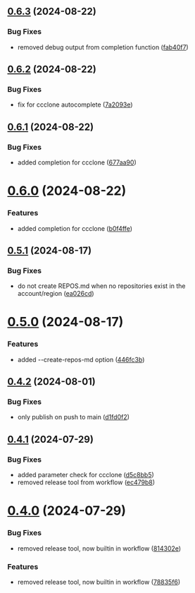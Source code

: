 ## [0.6.3](https://github.com/easytocloud/aws-utils/compare/v0.6.2...v0.6.3) (2024-08-22)


### Bug Fixes

* removed debug output from completion function ([fab40f7](https://github.com/easytocloud/aws-utils/commit/fab40f7e3ff733d1d6692136057dd870a2b8549b))

## [0.6.2](https://github.com/easytocloud/aws-utils/compare/v0.6.1...v0.6.2) (2024-08-22)


### Bug Fixes

* fix for ccclone autocomplete ([7a2093e](https://github.com/easytocloud/aws-utils/commit/7a2093ee0d44b5f5fb5a7a3751590073f8f7aa44))

## [0.6.1](https://github.com/easytocloud/aws-utils/compare/v0.6.0...v0.6.1) (2024-08-22)


### Bug Fixes

* added completion for ccclone ([677aa90](https://github.com/easytocloud/aws-utils/commit/677aa90b5f8234d726e66fe5bf3dd5c1fb675ffd))

# [0.6.0](https://github.com/easytocloud/aws-utils/compare/v0.5.1...v0.6.0) (2024-08-22)


### Features

* added completion for ccclone ([b0f4ffe](https://github.com/easytocloud/aws-utils/commit/b0f4ffe57b1e979e37e9f4277a212b9dab6f29b2))

## [0.5.1](https://github.com/easytocloud/aws-utils/compare/v0.5.0...v0.5.1) (2024-08-17)


### Bug Fixes

* do not create REPOS.md when no repositories exist in the account/region ([ea026cd](https://github.com/easytocloud/aws-utils/commit/ea026cda238f9f0f8990e5c815b4d28966611493))

# [0.5.0](https://github.com/easytocloud/aws-utils/compare/v0.4.2...v0.5.0) (2024-08-17)


### Features

* added --create-repos-md option ([446fc3b](https://github.com/easytocloud/aws-utils/commit/446fc3b8764732c76156134f417236708ed978e0))

## [0.4.2](https://github.com/easytocloud/aws-utils/compare/v0.4.1...v0.4.2) (2024-08-01)


### Bug Fixes

* only publish on push to main ([d1fd0f2](https://github.com/easytocloud/aws-utils/commit/d1fd0f22c3761f16d86da844fef8b1135113b80b))

## [0.4.1](https://github.com/easytocloud/aws-utils/compare/v0.4.0...v0.4.1) (2024-07-29)


### Bug Fixes

* added parameter check for ccclone ([d5c8bb5](https://github.com/easytocloud/aws-utils/commit/d5c8bb5264cfbba883e80457aeb410353bfaeb1b))
* removed release tool from workflow ([ec479b8](https://github.com/easytocloud/aws-utils/commit/ec479b8c28e202ec419ffe8bf6eed39fe92b7355))

# [0.4.0](https://github.com/easytocloud/aws-utils/compare/v0.3.1...v0.4.0) (2024-07-29)


### Bug Fixes

* removed release tool, now builtin in workflow ([814302e](https://github.com/easytocloud/aws-utils/commit/814302ee5aba270cc5e8ffcd8b1c1ed99baf53c1))


### Features

* removed release tool, now builtin in workflow ([78835f6](https://github.com/easytocloud/aws-utils/commit/78835f62e72b39e3b716172a480f19bed66a68cd))
